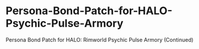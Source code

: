 # Persona-Bond-Patch-for-HALO-Psychic-Pulse-Armory
Persona Bond Patch for HALO: Rimworld Psychic Pulse Armory (Continued)
